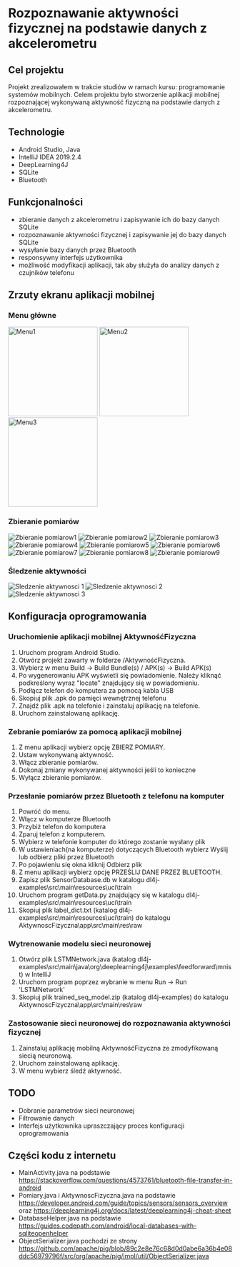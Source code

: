# Rozpoznawanie aktywności fizycznej na podstawie danych z akcelerometru

## Cel projektu

Projekt zrealizowałem w trakcie studiów w ramach kursu: programowanie systemów mobilnych. Celem projektu było stworzenie aplikacji mobilnej rozpoznającej wykonywaną aktywność fizyczną na podstawie danych z akcelerometru. 

## Technologie
* Android Studio, Java
* IntelliJ IDEA 2019.2.4
* DeepLearning4J
* SQLite
* Bluetooth

## Funkcjonalności
* zbieranie danych z akcelerometru i zapisywanie ich do bazy danych SQLite
* rozpoznawanie aktywności fizycznej i zapisywanie jej do bazy danych SQLite
* wysyłanie bazy danych przez Bluetooth
* responsywny interfejs użytkownika
* możliwość modyfikacji aplikacji, tak aby służyła do analizy danych z czujników telefonu

## Zrzuty ekranu aplikacji mobilnej

### Menu główne

<img src="screeny/menu1.jpg" alt="Menu1" width="200"/>
<img src="screeny/menu2.jpg" alt="Menu2" width="200"/>
<img src="screeny/menu3.jpg" alt="Menu3" width="200"/>

### Zbieranie pomiarów

![Zbieranie pomiarow1](screeny/zbieranie_pomiarow1.jpg "Zbieranie pomiarów 1")
![Zbieranie pomiarow2](screeny/zbieranie_pomiarow2.jpg "Zbieranie pomiarów 2")
![Zbieranie pomiarow3](screeny/zbieranie_pomiarow3.jpg "Zbieranie pomiarów 3")
![Zbieranie pomiarow4](screeny/zbieranie_pomiarow4.jpg "Zbieranie pomiarów 4")
![Zbieranie pomiarow5](screeny/zbieranie_pomiarow5.jpg "Zbieranie pomiarów 5")
![Zbieranie pomiarow6](screeny/zbieranie_pomiarow6.png "Zbieranie pomiarów 6")
![Zbieranie pomiarow7](screeny/zbieranie_pomiarow7.jpg "Zbieranie pomiarów 7")
![Zbieranie pomiarow8](screeny/zbieranie_pomiarow8.jpg "Zbieranie pomiarów 8")
![Zbieranie pomiarow9](screeny/zbieranie_pomiarow9.png "Zbieranie pomiarów 9")

### Śledzenie aktywności

![Sledzenie aktywnosci 1](screeny/zbieranie_aktywnosci1.png "Śledzenie aktywności 1")
![Sledzenie aktywnosci 2](screeny/zbieranie_aktywnosci2.png "Śledzenie aktywności 2")
![Sledzenie aktywnosci 3](screeny/zbieranie_aktywnosci3.jpg "Śledzenie aktywności 3")

## Konfiguracja oprogramowania

### Uruchomienie aplikacji mobilnej AktywnośćFizyczna

1. Uruchom program Android Studio.
2. Otwórz projekt zawarty w folderze /AktywnośćFizyczna.
3. Wybierz w menu Build -> Build Bundle(s) / APK(s) -> Build APK(s)
4. Po wygenerowaniu APK wyświetli się powiadomienie. Należy kliknąć podkreślony wyraz "locate" znajdujący się w powiadomieniu.
5. Podłącz telefon do komputera za pomocą kabla USB
6. Skopiuj plik .apk do pamięci wewnętrznej telefonu
7. Znajdź plik .apk na telefonie i zainstaluj aplikację na telefonie.
8. Uruchom zainstalowaną aplikację.

### Zebranie pomiarów za pomocą aplikacji mobilnej

1. Z menu aplikacji wybierz opcję ZBIERZ POMIARY.
2. Ustaw wykonywaną aktywność.
3. Włącz zbieranie pomiarów.
4. Dokonaj zmiany wykonywanej aktywności jeśli to konieczne
5. Wyłącz zbieranie pomiarów.

### Przesłanie pomiarów przez Bluetooth z telefonu na komputer

1. Powróć do menu.
2. Włącz w komputerze Bluetooth
3. Przybiż telefon do komputera
4. Zparuj telefon z komputerem.
5. Wybierz w telefonie komputer do którego zostanie wysłany plik
6. W ustawieniach(na komputerze) dotyczących Bluetooth wybierz Wyślij lub odbierz pliki przez Bluetooth
7. Po pojawieniu się okna kliknij Odbierz plik
8. Z menu aplikacji wybierz opcję PRZEŚLIJ DANE PRZEZ BLUETOOTH.
9. Zapisz plik SensorDatabase.db w katalogu dl4j-examples\src\main\resources\uci\train
10. Uruchom program getData.py znajdujący się w katalogu dl4j-examples\src\main\resources\uci\train
11. Skopiuj plik label_dict.txt (katalog dl4j-examples\src\main\resources\uci\train) do katalogu AktywnoscFizyczna\app\src\main\res\raw

### Wytrenowanie modelu sieci neuronowej

1. Otwórz plik LSTMNetwork.java (katalog dl4j-examples\src\main\java\org\deeplearning4j\examples\feedforward\mnist) w IntelliJ
2. Uruchom program poprzez wybranie w menu Run -> Run 'LSTMNetwork'
3. Skopiuj plik trained_seq_model.zip (katalog dl4j-examples) do katalogu AktywnoscFizyczna\app\src\main\res\raw

### Zastosowanie sieci neuronowej do rozpoznawania aktywności fizycznej
1. Zainstaluj aplikację mobilną AktywnośćFizyczna ze zmodyfikowaną siecią neuronową.
2. Uruchom zainstalowaną aplikację.
3. W menu wybierz śledź aktywność.

## TODO
* Dobranie parametrów sieci neuronowej
* Filtrowanie danych
* Interfejs użytkownika upraszczający proces konfiguracji oprogramowania
 
## Części kodu z internetu
* MainActivity.java na podstawie 
https://stackoverflow.com/questions/4573761/bluetooth-file-transfer-in-android
* Pomiary.java i AktywnoscFizyczna.java na podstawie https://developer.android.com/guide/topics/sensors/sensors_overview oraz https://deeplearning4j.org/docs/latest/deeplearning4j-cheat-sheet
* DatabaseHelper.java na podstawie https://guides.codepath.com/android/local-databases-with-sqliteopenhelper
* ObjectSerializer.java pochodzi ze strony https://github.com/apache/pig/blob/89c2e8e76c68d0d0abe6a36b4e08ddc56979796f/src/org/apache/pig/impl/util/ObjectSerializer.java